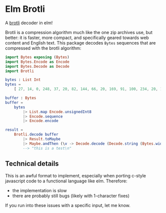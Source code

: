# Elm Brotli

A [brotli](https://github.com/google/brotli) decoder in elm!

Brotli is a compression algorithm much like the one zip archives use, but better: it is faster, more compact, and specifically geared towards web content and English text.
This package decodes `Bytes` sequences that are compressed with the brotli algorithm: 

```elm
import Bytes exposing (Bytes)
import Bytes.Encode as Encode
import Bytes.Decode as Decode
import Brotli

bytes : List Int
bytes = 
    [ 27, 14, 0, 248, 37, 20, 82, 144, 66, 20, 169, 91, 100, 234, 20, 193 ]

buffer : Bytes
buffer = 
    bytes 
        |> List.map Encode.unsignedInt8 
        |> Encode.sequence
        |> Encode.encode

result = 
    Brotli.decode buffer 
        |> Result.toMaybe
        |> Maybe.andThen (\v -> Decode.decode (Decode.string (Bytes.width v)) v)
        --> "this is a test\n"            
```

## Technical details 

This is an awful format to implement, especially when porting c-style javascript code to a functional language like elm.
Therefore: 

* the implementation is slow 
* there are probably still bugs (likely with 1-character fixes)

If you run into these issues with a specific input, let me know.

